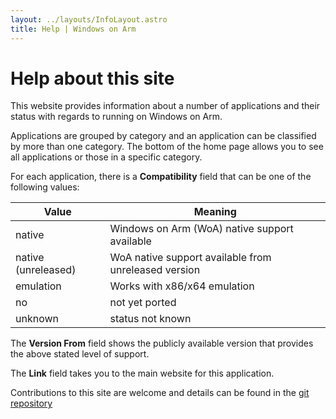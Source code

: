 ```yaml
---
layout: ../layouts/InfoLayout.astro
title: Help | Windows on Arm
---
```


# Help about this site

This website provides information about a number of applications and their status with regards to running on Windows on Arm.

Applications are grouped by category and an application can be classified by more than one category. The bottom of the home page allows you to see all applications or those in a specific category.

For each application, there is a **Compatibility** field that can be one of the following values:

| Value               | Meaning                                              |
| ------------------- | ---------------------------------------------------- |
| native              | Windows on Arm (WoA) native support available        |
| native (unreleased) | WoA native support available from unreleased version |
| emulation           | Works with x86/x64 emulation                         |
| no                  | not yet ported                                       |
| unknown             | status not known                                     |

The **Version From** field shows the publicly available version that provides the above stated level of support.

The **Link** field takes you to the main website for this application.

Contributions to this site are welcome and details can be found in the [git repository](https://github.com/Linaro/works-on-woa)
